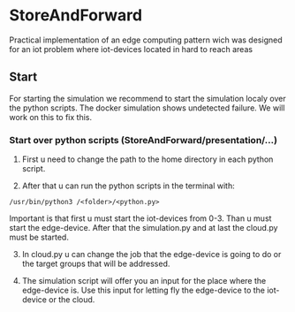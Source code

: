 # StoreAndForward
Practical implementation of an edge computing pattern wich was designed for an iot problem where iot-devices located in hard to reach areas

## Start
For starting the simulation we recommend to start the simulation localy over the python scripts. The docker simulation shows undetected failure. We will work on this to fix this.

### Start over python scripts (StoreAndForward/presentation/...)
1. First u need to change the path to the home directory in each python script.

2. After that u can run the python scripts in the terminal with:

```
/usr/bin/python3 /<folder>/<python.py> 
```

Important is that first u must start the iot-devices from 0-3. Than u must start the edge-device. After that the simulation.py and at last the cloud.py must be started.

3. In cloud.py u can change the job that the edge-device is going to do or the target groups that will be addressed.

3. The simulation script will offer you an input for the place where the edge-device is. Use this input for letting fly the edge-device to the iot-device or the cloud.

